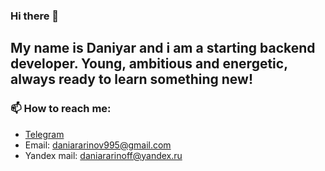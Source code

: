 ### Hi there 👋
## My name is Daniyar and i am a starting backend developer. Young, ambitious and energetic, always ready to learn something new!

### 📫 How to reach me:
- [Telegram](https://t.me/darinovyo)
- Email: daniararinov995@gmail.com
- Yandex mail: daniararinoff@yandex.ru
